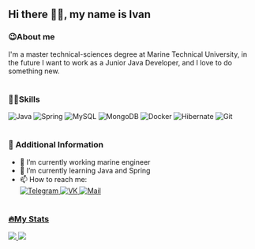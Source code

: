 <h2>Hi there 👋🏼, my name is Ivan</h2>
<h3>😉About me</h3>
I'm a master technical-sciences degree at Marine Technical University, in the future I want to work as a Junior 
Java Developer, and I love to do something new.
<h1></h1>
<h3>💪🏼Skills</h3>
<div>
    <img src="https://img.shields.io/badge/Java-black?style=for-the-badge&logo=Java" alt="Java"/>
    <img src="https://img.shields.io/badge/Spring-black?style=for-the-badge&logo=Spring" alt="Spring"/>
    <img src="https://img.shields.io/badge/Mysql-black?style=for-the-badge&logo=Mysql" alt="MySQL"/>
    <img src="https://img.shields.io/badge/MongoDB-black?style=for-the-badge&logo=MongoDB" alt="MongoDB"/>
    <img src="https://img.shields.io/badge/Docker-black?style=for-the-badge&logo=Docker" alt="Docker"/>
    <img src="https://img.shields.io/badge/Hibernate-black?style=for-the-badge&logo=Hibernate" alt="Hibernate"/>
    <img src="https://img.shields.io/badge/Git-black?style=for-the-badge&logo=Git" alt="Git"/>
</div>
<h1></h1>
<h3>📄 Additional Information</h3>
<ul>
    <li>🔭 I’m currently working marine engineer</li>
    <li>🌱 I’m currently learning Java and Spring</li>
    <li>📫 How to reach me:
<div>
    <a href="https://t.me/coollappsus"</a><img 
                src="https://img.shields.io/badge/Telegram-black?style=for-the-badge&logo=Telegram" alt="Telegram"/>
    <a href="https://vk.com/id15169485"</a><img 
                src="https://img.shields.io/badge/VK-black?style=for-the-badge&logo=VK" alt="VK"/>
    <a href="mailto:nrdr.94@yandex.ru"</a><img 
                src="https://img.shields.io/badge/Email-black?style=for-the-badge&logo=e" alt="Mail"/>
</div>
</ul>
<h1></h1>
<h3>🔥My Stats</h3>
<img src="https://github-readme-stats.vercel.app/api/top-langs/?username=coollappsus&layout=compact&theme=vision-friendly-dark">
<img src="https://github-readme-streak-stats.herokuapp.com/?user=coollappsus&theme=dark&background=000000">
